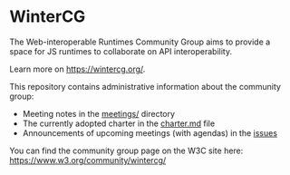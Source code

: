 # WinterCG

The Web-interoperable Runtimes Community Group aims to provide a space for JS
runtimes to collaborate on API interoperability.

Learn more on https://wintercg.org/.

This repository contains administrative information about the community group:

- Meeting notes in the
  [meetings/](https://github.com/wintercg/admin/tree/main/meetings) directory
- The currently adopted charter in the
  [charter.md](https://github.com/wintercg/admin/blob/main/charter.md) file
- Announcements of upcoming meetings (with agendas) in the
  [issues](https://github.com/wintercg/admin/issues?q=is%3Aissue+label%3Ameeting)

You can find the community group page on the W3C site here:
https://www.w3.org/community/wintercg/
